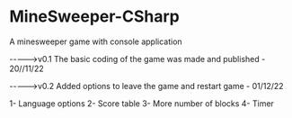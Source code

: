 # MineSweeper-CSharp
A minesweeper game with console application

----->v0.1
The basic coding of the game was made and published - 20//11/22

----->v0.2
Added options to leave the game and restart game - 01/12/22

<To do list>
1- Language options
2- Score table
3- More number of blocks
4- Timer

